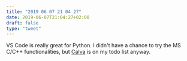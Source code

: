 ```yaml
---
title: "2019 06 07 21 04 27"
date: 2019-06-07T21:04:27+02:00
draft: false
type: "tweet"
---
```

VS Code is really great for Python. I didn't have a chance to try the MS C/C++ functionalities, but [Calva](https://clojureverse.org/t/the-calva-journey-continues-please-jack-in/4335) is on my todo list anyway.
